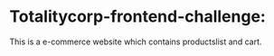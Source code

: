 # Totalitycorp-frontend-challenge:

This is a e-commerce website which contains productslist and cart.
